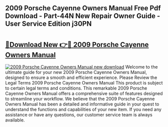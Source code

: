 ## 2009 Porsche Cayenne Owners Manual Free Pdf Download - Part-44N New Repair Owner Guide - User Service Edition j30PN

# <h2><a href="http://bc14575.oget.top/?id=2009+Porsche+Cayenne+Owners+Manual">🔗Download New 👉🔴 2009 Porsche Cayenne Owners Manual</a></h2>

[![2009 Porsche Cayenne Owners Manual new download](https://i.imgur.com/5g1atiW.png)](http://bc14575.oget.top/?id=2009+Porsche+Cayenne+Owners+Manual)
Welcome to the ultimate guide for your new 2009 Porsche Cayenne Owners Manual, designed to ensure a smooth and efficient experience. Please Review the Legal Terms 2009 Porsche Cayenne Owners Manual This product is subject to certain legal terms and conditions. This remarkable 2009 Porsche Cayenne Owners Manual offers a comprehensive suite of features designed to streamline your workflow. We believe that the 2009 Porsche Cayenne Owners Manual has been a detailed and informative guide in your quest to understand the functions and capabilities of your new item. If you need any assistance or have any questions, our customer service team is always available.
